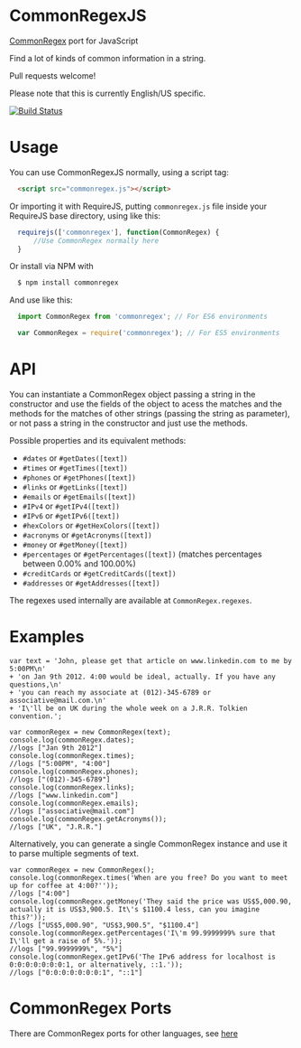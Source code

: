 CommonRegexJS
=============

[CommonRegex](https://github.com/madisonmay/CommonRegex/ "CommonRegex") port for JavaScript

Find a lot of kinds of common information in a string.

Pull requests welcome!

Please note that this is currently English/US specific.

[![Build Status](https://travis-ci.org/talyssonoc/commonregexjs.svg?branch=master)](https://travis-ci.org/talyssonoc/commonregexjs)

Usage
=====

You can use CommonRegexJS normally, using a script tag:

```html
  <script src="commonregex.js"></script>
```

Or importing it with RequireJS, putting `commonregex.js` file inside your RequireJS base directory, using like this:

```js
  requirejs(['commonregex'], function(CommonRegex) {
      //Use CommonRegex normally here
  }
```

Or install via NPM with
    
```sh
  $ npm install commonregex
```

And use like this:

```js
  import CommonRegex from 'commonregex'; // For ES6 environments

  var CommonRegex = require('commonregex'); // For ES5 environments
```

API
===

You can instantiate a CommonRegex object passing a string in the constructor and use the fields of the object to acess the matches and the methods for the matches of other strings (passing the string as parameter), or not pass a string in the constructor and just use the methods.

Possible properties and its equivalent methods:

* `#dates` or `#getDates([text])`
* `#times` or `#getTimes([text])`
* `#phones` or `#getPhones([text])`
* `#links` or `#getLinks([text])`
* `#emails` or `#getEmails([text])`
* `#IPv4` or `#getIPv4([text])`
* `#IPv6` or `#getIPv6([text])`
* `#hexColors` or `#getHexColors([text])`
* `#acronyms` or `#getAcronyms([text])`
* `#money` or `#getMoney([text])`
* `#percentages` or `#getPercentages([text])` (matches percentages between 0.00% and 100.00%)
* `#creditCards` or `#getCreditCards([text])`
* `#addresses` or `#getAddresses([text])`

The regexes used internally are available at `CommonRegex.regexes`.

Examples
========

    var text = 'John, please get that article on www.linkedin.com to me by 5:00PM\n'
    + 'on Jan 9th 2012. 4:00 would be ideal, actually. If you have any questions,\n'
    + 'you can reach my associate at (012)-345-6789 or associative@mail.com.\n'
    + 'I\'ll be on UK during the whole week on a J.R.R. Tolkien convention.';
    
    var commonRegex = new CommonRegex(text);
    console.log(commonRegex.dates);
    //logs ["Jan 9th 2012"]
    console.log(commonRegex.times);
    //logs ["5:00PM", "4:00"]
    console.log(commonRegex.phones);
    //logs ["(012)-345-6789"]
    console.log(commonRegex.links);
    //logs ["www.linkedin.com"]
    console.log(commonRegex.emails);
    //logs ["associative@mail.com"]
    console.log(commonRegex.getAcronyms());
    //logs ["UK", "J.R.R."]

Alternatively, you can generate a single CommonRegex instance and use it to parse multiple segments of text.

    var commonRegex = new CommonRegex();
    console.log(commonRegex.times('When are you free? Do you want to meet up for coffee at 4:00?''));
    //logs ["4:00"]
    console.log(commonRegex.getMoney('They said the price was US$5,000.90, actually it is US$3,900.5. It\'s $1100.4 less, can you imagine this?'));
    //logs ["US$5,000.90", "US$3,900.5", "$1100.4"]
    console.log(commonRegex.getPercentages('I\'m 99.9999999% sure that I\'ll get a raise of 5%.'));
    //logs ["99.9999999%", "5%"]
    console.log(commonRegex.getIPv6('The IPv6 address for localhost is 0:0:0:0:0:0:0:1, or alternatively, ::1.'));
    //logs ["0:0:0:0:0:0:0:1", "::1"]


CommonRegex Ports
=================
There are CommonRegex ports for other languages, see [here](https://github.com/madisonmay/CommonRegex/#commonregex-ports "CommonRegex ports")
